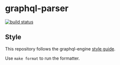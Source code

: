 # graphql-parser

[![build status](https://img.shields.io/github/workflow/status/hasura/graphql-parser-hs/ci/master?label=build%20status&logo=github&style=flat-square)](https://github.com/hasura/graphql-parser-hs/actions?query=workflow%3Aci+branch%3Amaster)


## Style

This repository follows the graphql-engine
[style guide](https://github.com/hasura/graphql-engine/blob/master/server/STYLE.md).

Use `make format` to run the formatter.
